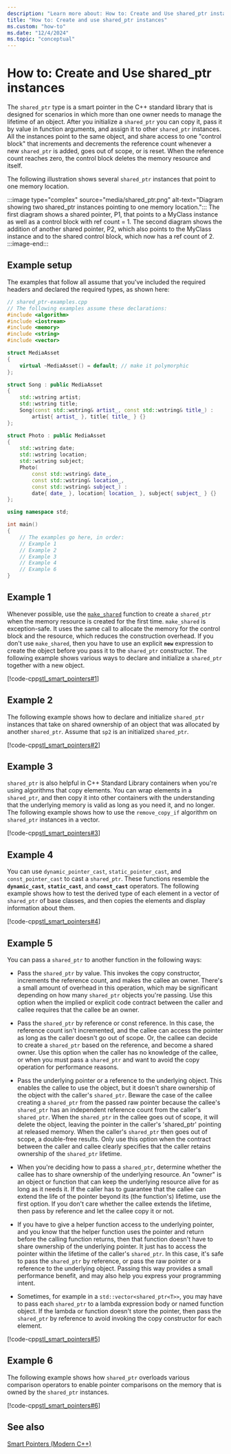 ```yaml
---
description: "Learn more about: How to: Create and Use shared_ptr instances"
title: "How to: Create and use shared_ptr instances"
ms.custom: "how-to"
ms.date: "12/4/2024"
ms.topic: "conceptual"
---
```

# How to: Create and Use shared_ptr instances

The `shared_ptr` type is a smart pointer in the C++ standard library that is designed for scenarios in which more than one owner needs to manage the lifetime of an object. After you initialize a `shared_ptr` you can copy it, pass it by value in function arguments, and assign it to other `shared_ptr` instances. All the instances point to the same object, and share access to one "control block" that increments and decrements the reference count whenever a new `shared_ptr` is added, goes out of scope, or is reset. When the reference count reaches zero, the control block deletes the memory resource and itself.

The following illustration shows several `shared_ptr` instances that point to one memory location.

:::image type="complex" source="media/shared_ptr.png" alt-text="Diagram showing two shared_ptr instances pointing to one memory location.":::
The first diagram shows a shared pointer, P1, that points to a MyClass instance as well as a control block with ref count = 1. The second diagram shows the addition of another shared pointer, P2, which also points to the MyClass instance and to the shared control block, which now has a ref count of 2.
:::image-end:::

## Example setup

The examples that follow all assume that you've included the required headers and declared the required types, as shown here:

```cpp
// shared_ptr-examples.cpp
// The following examples assume these declarations:
#include <algorithm>
#include <iostream>
#include <memory>
#include <string>
#include <vector>

struct MediaAsset
{
    virtual ~MediaAsset() = default; // make it polymorphic
};

struct Song : public MediaAsset
{
    std::wstring artist;
    std::wstring title;
    Song(const std::wstring& artist_, const std::wstring& title_) :
        artist{ artist_ }, title{ title_ } {}
};

struct Photo : public MediaAsset
{
    std::wstring date;
    std::wstring location;
    std::wstring subject;
    Photo(
        const std::wstring& date_,
        const std::wstring& location_,
        const std::wstring& subject_) :
        date{ date_ }, location{ location_ }, subject{ subject_ } {}
};

using namespace std;

int main()
{
    // The examples go here, in order:
    // Example 1
    // Example 2
    // Example 3
    // Example 4
    // Example 6
}
```

## Example 1

Whenever possible, use the [`make_shared`](../standard-library/memory-functions.md#make_shared) function to create a `shared_ptr` when the memory resource is created for the first time. `make_shared` is exception-safe. It uses the same call to allocate the memory for the control block and the resource, which reduces the construction overhead. If you don't use `make_shared`, then you have to use an explicit **`new`** expression to create the object before you pass it to the `shared_ptr` constructor. The following example shows various ways to declare and initialize a `shared_ptr` together with a new object.

[!code-cpp[stl_smart_pointers#1](codesnippet/CPP/how-to-create-and-use-shared-ptr-instances_1.cpp)]

## Example 2

The following example shows how to declare and initialize `shared_ptr` instances that take on shared ownership of an object that was allocated by another `shared_ptr`. Assume that `sp2` is an initialized `shared_ptr`.

[!code-cpp[stl_smart_pointers#2](codesnippet/CPP/how-to-create-and-use-shared-ptr-instances_2.cpp)]

## Example 3

`shared_ptr` is also helpful in C++ Standard Library containers when you're using algorithms that copy elements. You can wrap elements in a `shared_ptr`, and then copy it into other containers with the understanding that the underlying memory is valid as long as you need it, and no longer. The following example shows how to use the `remove_copy_if` algorithm on `shared_ptr` instances in a vector.

[!code-cpp[stl_smart_pointers#3](codesnippet/CPP/how-to-create-and-use-shared-ptr-instances_3.cpp)]

## Example 4

You can use `dynamic_pointer_cast`, `static_pointer_cast`, and `const_pointer_cast` to cast a `shared_ptr`. These functions resemble the **`dynamic_cast`**, **`static_cast`**, and **`const_cast`** operators. The following example shows how to test the derived type of each element in a vector of `shared_ptr` of base classes, and then copies the elements and display information about them.

[!code-cpp[stl_smart_pointers#4](codesnippet/CPP/how-to-create-and-use-shared-ptr-instances_4.cpp)]

## Example 5

You can pass a `shared_ptr` to another function in the following ways:

- Pass the `shared_ptr` by value. This invokes the copy constructor, increments the reference count, and makes the callee an owner. There's a small amount of overhead in this operation, which may be significant depending on how many `shared_ptr` objects you're passing. Use this option when the implied or explicit code contract between the caller and callee requires that the callee be an owner.

- Pass the `shared_ptr` by reference or const reference. In this case, the reference count isn't incremented, and the callee can access the pointer as long as the caller doesn't go out of scope. Or, the callee can decide to create a `shared_ptr` based on the reference, and become a shared owner. Use this option when the caller has no knowledge of the callee, or when you must pass a `shared_ptr` and want to avoid the copy operation for performance reasons.

- Pass the underlying pointer or a reference to the underlying object. This enables the callee to use the object, but it doesn't share ownership of the object with the caller's `shared_ptr`. Beware the case of the callee creating a `shared_ptr` from the passed raw pointer because the callee's `shared_ptr` has an independent reference count from the caller's `shared_ptr`. When the `shared_ptr` in the callee goes out of scope, it will delete the object, leaving the pointer in the caller's 'shared_ptr' pointing at released memory. When the caller's `shared_ptr` then goes out of scope, a double-free results. Only use this option when the contract between the caller and callee clearly specifies that the caller retains ownership of the `shared_ptr` lifetime.

- When you're deciding how to pass a `shared_ptr`, determine whether the callee has to share ownership of the underlying resource. An "owner" is an object or function that can keep the underlying resource alive for as long as it needs it. If the caller has to guarantee that the callee can extend the life of the pointer beyond its (the function's) lifetime, use the first option. If you don't care whether the callee extends the lifetime, then pass by reference and let the callee copy it or not.

- If you have to give a helper function access to the underlying pointer, and you know that the helper function uses the pointer and return before the calling function returns, then that function doesn't have to share ownership of the underlying pointer. It just has to access the pointer within the lifetime of the caller's `shared_ptr`. In this case, it's safe to pass the `shared_ptr` by reference, or pass the raw pointer or a reference to the underlying object. Passing this way provides a small performance benefit, and may also help you express your programming intent.

- Sometimes, for example in a `std::vector<shared_ptr<T>>`, you may have to pass each `shared_ptr` to a lambda expression body or named function object. If the lambda or function doesn't store the pointer, then pass the `shared_ptr` by reference to avoid invoking the copy constructor for each element.

[!code-cpp[stl_smart_pointers#5](codesnippet/CPP/how-to-create-and-use-shared-ptr-instances_5.cpp)]

## Example 6

The following example shows how `shared_ptr` overloads various comparison operators to enable pointer comparisons on the memory that is owned by the `shared_ptr` instances.

[!code-cpp[stl_smart_pointers#6](codesnippet/CPP/how-to-create-and-use-shared-ptr-instances_6.cpp)]

## See also

[Smart Pointers (Modern C++)](smart-pointers-modern-cpp.md)
